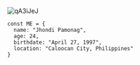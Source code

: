 ![qA3iJeJ](https://user-images.githubusercontent.com/22855192/152580836-5e762997-0dba-4136-afa1-a549f4762b60.gif)

```
const ME = {
  name: "Jhondi Pamonag",
  age: 24,
  birthdate: "April 27, 1997",
  location: "Caloocan City, Philippines"
}
```
